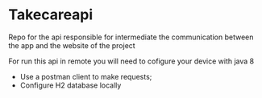 # Takecareapi
Repo for the api responsible for intermediate the communication between the app and the website of the project

For run this api in remote you will need to cofigure your device with java 8
- Use a postman client to make requests;
- Configure H2 database locally
